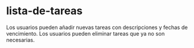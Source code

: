 # lista-de-tareas
Los usuarios pueden añadir nuevas tareas con descripciones y fechas de vencimiento. Los usuarios pueden eliminar tareas que ya no son necesarias.
